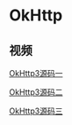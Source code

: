# OkHttp

## 视频

[OkHttp3源码一](https://v.qq.com/x/page/j050015e4sm.html)

[OkHttp3源码二](https://v.qq.com/x/page/i05006qtood.html)

[OkHttp3源码三](https://v.qq.com/x/page/y0500461od9.html)
